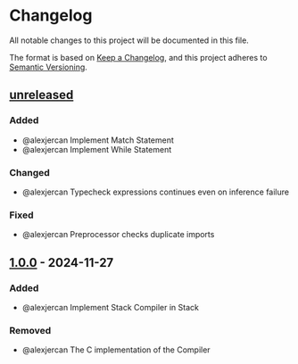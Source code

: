 # Changelog

All notable changes to this project will be documented in this file.

The format is based on [Keep a Changelog](https://keepachangelog.com/en/1.1.0/),
and this project adheres to [Semantic Versioning](https://semver.org/spec/v2.0.0.html).

## [unreleased]

### Added

- @alexjercan Implement Match Statement
- @alexjercan Implement While Statement

### Changed

- @alexjercan Typecheck expressions continues even on inference failure

### Fixed

- @alexjercan Preprocessor checks duplicate imports

## [1.0.0] - 2024-11-27

### Added

- @alexjercan Implement Stack Compiler in Stack

### Removed

- @alexjercan The C implementation of the Compiler

[unreleased]: https://github.com/alexjercan/stack-lang-c/compare/v1.0.0...HEAD
[1.0.0]: https://github.com/alexjercan/stack-lang-c/releases/tag/v1.0.0
